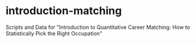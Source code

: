 # introduction-matching
Scripts and Data for "Introduction to Quantitative Career Matching: How to Statistically Pick the Right Occupation"
